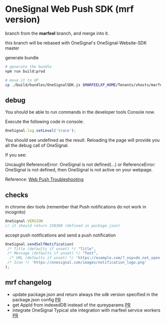 # OneSignal Web Push SDK (mrf version)

branch from the **marfeel** branch, and merge into it.

this branch will be rebased with OneSignal's OneSignal-Website-SDK master

generate bundle
```sh
# generate the bundle
npm run build:prod

# move it to XP
cp ./build/bundles/OneSignalSDK.js $MARFEELXP_HOME/Tenants/vhosts/marfeel/resources/pushNotifications/OneSignalSDK.js
```

## debug

You should be able to run commands in the developer tools Console now.

Execute the following code in console:

```js
OneSignal.log.setLevel('trace');
```
You should see undefined as the result. Reloading the page will provide you all the debug call of OneSignal.

If you see:

Uncaught ReferenceError: OneSignal is not defined(…) or ReferenceError: OneSignal is not defined, then OneSignal is not active on your webpage.

Reference: [Web Push Troubleshooting](https://documentation.onesignal.com/docs/troubleshooting-web-push)

## checks
in chrome dev tools (remember that Push notifications do not work in incognito)

```js
OneSignal.VERSION
// it should return 150300 (defined in package.json)
```

accept push notifications and send a push notification
```js
OneSignal.sendSelfNotification(
 /* Title (defaults if unset) */ "Title",
 /* Message (defaults if unset) */ "Text",
  /* URL (defaults if unset) */ 'https://example.com/?_osp=do_not_open',
 /* Icon */ 'https://onesignal.com/images/notification_logo.png'
);
```

## mrf changelog
* update package.json and return always the sdk version specified in the package.json config [PR](https://github.com/Marfeel/OneSignal-Website-SDK/pull/1)
* get AppId from indexedDB instead of the qureyparams [PR](https://github.com/Marfeel/OneSignal-Website-SDK/pull/3)
* integrate OneSignal Typical site integration with marfeel service workers [PR](https://github.com/Marfeel/OneSignal-Website-SDK/pull/9)
